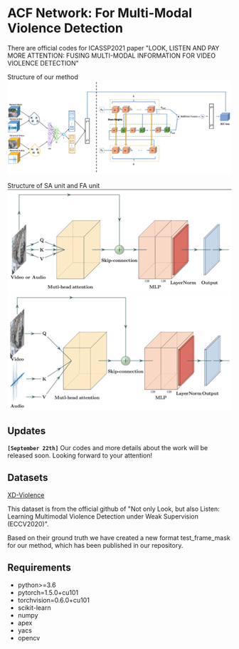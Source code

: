 # ACF Network: For Multi-Modal Violence Detection 
	
There are official codes for ICASSP2021 paper "LOOK, LISTEN AND PAY MORE ATTENTION: FUSING MULTI-MODAL INFORMATION FOR VIDEO VIOLENCE DETECTION"

Structure of our method
![Structure of our method](Overall-architecture.jpg)

Structure of SA unit and FA unit
![SA-unit](SA-unit.jpg)![FA-unit](FA-unit.jpg)

## Updates
**`[September 22th]`** 
Our codes and more details about the work will be released soon. Looking forward to your attention!

## Datasets
[XD-Violence](https://roc-ng.github.io/XD-Violence/)

This dataset is from the official github of "Not only Look, but also Listen: Learning Multimodal Violence Detection under Weak Supervision (ECCV2020)".

Based on their ground truth we have created a new format test_frame_mask for our method, which has been published in our repository.

## Requirements
- python>=3.6
- pytorch=1.5.0+cu101
- torchvision=0.6.0+cu101
- scikit-learn
- numpy
- apex
- yacs
- opencv
